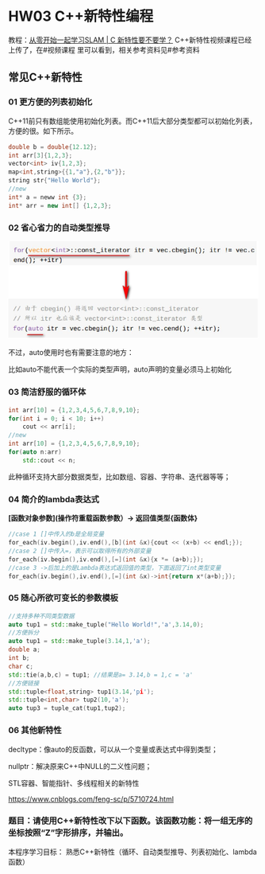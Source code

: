 <!--
 * @Author: zhanghao
 * @Date: 2022-10-09 20:43:29
 * @LastEditTime: 2022-10-10 19:26:11
 * @FilePath: /hao_slamstar/03HW/hw03.md
 * @Description: 
-->
# HW03 C++新特性编程

教程：[从零开始一起学习SLAM | C  新特性要不要学？](https://mp.weixin.qq.com/s/iUFIPErq9NZ_LSGoyu555A) C++新特性视频课程已经上传了，在#视频课程 里可以看到，相关参考资料见#参考资料 

## 常见C++新特性

### 01 更方便的列表初始化

C++11前只有数组能使用初始化列表。而C++11后大部分类型都可以初始化列表，方便的很。如下所示。

```c++
double b = double{12.12};
int arr[3]{1,2,3};
vector<int> iv{1,2,3};
map<int,string>{{1,"a"},{2,"b"}};
string str{"Hello World"};
//new
int* a = neww int {3};
int* arr = new int[] {1,2,3};
```

### 02 省心省力的自动类型推导

![图片](./hw03.assets/640.jpeg)

不过，auto使用时也有需要注意的地方：

比如auto不能代表一个实际的类型声明，auto声明的变量必须马上初始化

### 03 简洁舒服的循环体

```c++
int arr[10] = {1,2,3,4,5,6,7,8,9,10};
for(int i = 0; i < 10; i++)
	cout << arr[i];
//new
int arr[10] = {1,2,3,4,5,6,7,8,9,10};
for(auto n:arr)
    std::cout << n;
```

此种循环支持大部分数据类型，比如数组、容器、字符串、迭代器等等；

### 04 简介的lambda表达式

**[函数对象参数](操作符重载函数参数）-> 返回值类型{函数体}**

```c++
//case 1 []中传入的b是全局变量
for_each(iv.begin(),iv.end(),[b](int &x){cout << (x+b) << endl;});
//case 2 []中传入=，表示可以取得所有的外部变量
for_each(iv.begin(),iv.end(),[=](int &x){x *= (a+b);});
//case 3 ->后加上的是Lambda表达式返回值的类型，下面返回了int类型变量
for_each(iv.begin(),iv.end(),[=](int &x)->int{return x*(a+b);});
```

### 05 随心所欲可变长的参数模板

```c++
//支持多种不同类型数据
auto tup1 = std::make_tuple("Hello World!",'a',3.14,0);
//方便拆分
auto tup1 = std::make_tuple(3.14,1,'a');
double a;
int b;
char c;
std::tie(a,b,c) = tup1; //结果是a= 3.14,b = 1,c = 'a'
//方便链接
std::tuple<float,string> tup1(3.14,'pi');
std::tuple<int,char> tup2(10,'a');
auto tup3 = tuple_cat(tup1,tup2);
```

### 06 其他新特性

decltype：像auto的反函数，可以从一个变量或表达式中得到类型；

nullptr：解决原来C++中NULL的二义性问题；

STL容器、智能指针、多线程相关的新特性

https://www.cnblogs.com/feng-sc/p/5710724.html

### 题目：请使用C++新特性改下以下函数。该函数功能：将一组无序的坐标按照“Z”字形排序，并输出。

本程序学习目标：
熟悉C++新特性（循环、自动类型推导、列表初始化、lambda函数）
